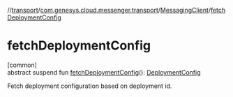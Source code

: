 //[transport](../../../index.md)/[com.genesys.cloud.messenger.transport](../index.md)/[MessagingClient](index.md)/[fetchDeploymentConfig](fetch-deployment-config.md)

# fetchDeploymentConfig

[common]\
abstract suspend fun [fetchDeploymentConfig](fetch-deployment-config.md)(): [DeploymentConfig](../../com.genesys.cloud.messenger.transport.shyrka.receive/-deployment-config/index.md)

Fetch deployment configuration based on deployment id.
